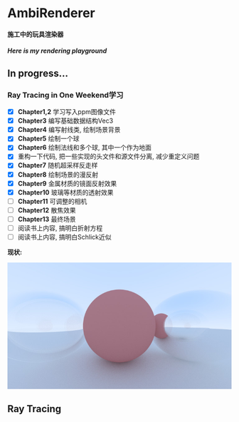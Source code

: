 ﻿# AmbiRenderer
#### 施工中的玩具渲染器

#### *Here is my rendering playground*

## In progress...

### Ray Tracing in One Weekend学习

- [x] **Chapter1,2** 学习写入ppm图像文件
- [x] **Chapter3** 编写基础数据结构Vec3
- [x] **Chapter4** 编写射线类, 绘制场景背景
- [x] **Chapter5** 绘制一个球
- [x] **Chapter6** 绘制法线和多个球, 其中一个作为地面
- [x] 重构一下代码, 把一些实现的头文件和源文件分离, 减少重定义问题
- [x] **Chapter7** 随机超采样反走样
- [x] **Chapter8** 绘制场景的漫反射
- [x] **Chapter9** 金属材质的镜面反射效果
- [x] **Chapter10** 玻璃等材质的透射效果
- [ ] **Chapter11** 可调整的相机
- [ ] **Chapter12** 散焦效果
- [ ] **Chapter13** 最终场景
- [ ] 阅读书上内容, 搞明白折射方程
- [ ] 阅读书上内容, 搞明白Schlick近似

**现状:**

![Result](doc/Chapter10_result.jpg)

## Ray Tracing